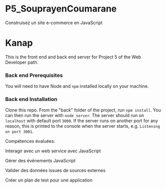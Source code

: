 # P5_SouprayenCoumarane
Construisez un site e-commerce en JavaScript

# Kanap #

This is the front end and back end server for Project 5 of the Web Developer path.

### Back end Prerequisites ###

You will need to have Node and `npm` installed locally on your machine.

### Back end Installation ###

Clone this repo. From the "back" folder of the project, run `npm install`. You 
can then run the server with `node server`. 
The server should run on `localhost` with default port `3000`. If the
server runs on another port for any reason, this is printed to the
console when the server starts, e.g. `Listening on port 3001`.


Compétences évaluées:

Interagir avec un web service avec JavaScript

Gérer des événements JavaScript

Valider des données issues de sources externes

Créer un plan de test pour une application
